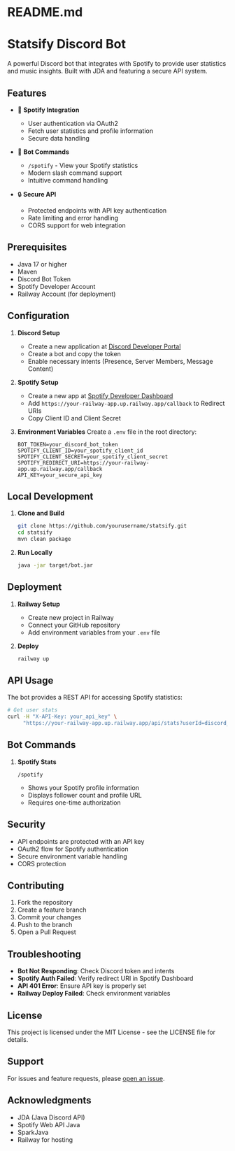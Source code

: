 # README.md

# Statsify Discord Bot

A powerful Discord bot that integrates with Spotify to provide user statistics and music insights. Built with JDA and featuring a secure API system.

## Features

- 🎵 **Spotify Integration**
  - User authentication via OAuth2
  - Fetch user statistics and profile information
  - Secure data handling

- 🤖 **Bot Commands**
  - `/spotify` - View your Spotify statistics
  - Modern slash command support
  - Intuitive command handling

- 🔒 **Secure API**
  - Protected endpoints with API key authentication
  - Rate limiting and error handling
  - CORS support for web integration

## Prerequisites

- Java 17 or higher
- Maven
- Discord Bot Token
- Spotify Developer Account
- Railway Account (for deployment)

## Configuration

1. **Discord Setup**
   - Create a new application at [Discord Developer Portal](https://discord.com/developers/applications)
   - Create a bot and copy the token
   - Enable necessary intents (Presence, Server Members, Message Content)

2. **Spotify Setup**
   - Create a new app at [Spotify Developer Dashboard](https://developer.spotify.com/dashboard)
   - Add `https://your-railway-app.up.railway.app/callback` to Redirect URIs
   - Copy Client ID and Client Secret

3. **Environment Variables**
   Create a `.env` file in the root directory:
   ```properties
   BOT_TOKEN=your_discord_bot_token
   SPOTIFY_CLIENT_ID=your_spotify_client_id
   SPOTIFY_CLIENT_SECRET=your_spotify_client_secret
   SPOTIFY_REDIRECT_URI=https://your-railway-app.up.railway.app/callback
   API_KEY=your_secure_api_key
   ```

## Local Development

1. **Clone and Build**
   ```bash
   git clone https://github.com/yourusername/statsify.git
   cd statsify
   mvn clean package
   ```

2. **Run Locally**
   ```bash
   java -jar target/bot.jar
   ```

## Deployment

1. **Railway Setup**
   - Create new project in Railway
   - Connect your GitHub repository
   - Add environment variables from your `.env` file

2. **Deploy**
   ```bash
   railway up
   ```

## API Usage

The bot provides a REST API for accessing Spotify statistics:

```bash
# Get user stats
curl -H "X-API-Key: your_api_key" \
     "https://your-railway-app.up.railway.app/api/stats?userId=discord_user_id"
```

## Bot Commands

1. **Spotify Stats**
   ```
   /spotify
   ```
   - Shows your Spotify profile information
   - Displays follower count and profile URL
   - Requires one-time authorization

## Security

- API endpoints are protected with an API key
- OAuth2 flow for Spotify authentication
- Secure environment variable handling
- CORS protection

## Contributing

1. Fork the repository
2. Create a feature branch
3. Commit your changes
4. Push to the branch
5. Open a Pull Request

## Troubleshooting

- **Bot Not Responding**: Check Discord token and intents
- **Spotify Auth Failed**: Verify redirect URI in Spotify Dashboard
- **API 401 Error**: Ensure API key is properly set
- **Railway Deploy Failed**: Check environment variables

## License

This project is licensed under the MIT License - see the LICENSE file for details.

## Support

For issues and feature requests, please [open an issue](https://github.com/yourusername/statsify/issues).

## Acknowledgments

- JDA (Java Discord API)
- Spotify Web API Java
- SparkJava
- Railway for hosting